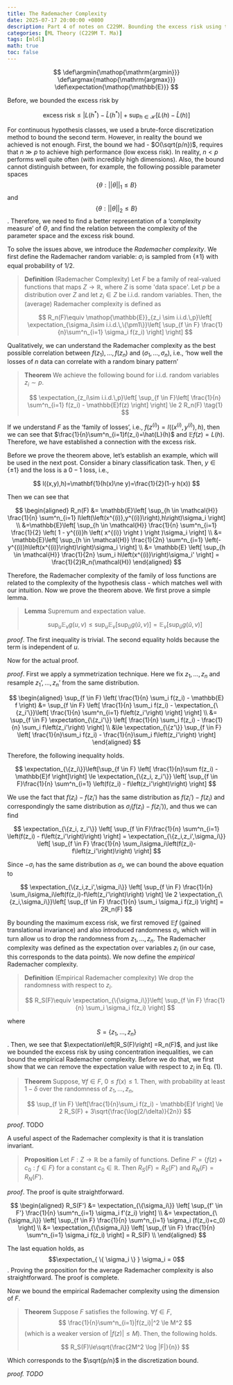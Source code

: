 ```yaml
---
title: The Rademacher Complexity
date: 2025-07-17 20:00:00 +0800
description: Part 4 of notes on C229M. Bounding the excess risk using the Rademacher complexity.
categories: [ML Theory (C229M T. Ma)]
tags: [mldl]
math: true
toc: false
---
```


$$
    \def\argmin{\mathop{\mathrm{argmin}}}
    \def\argmax{mathop{\mathrm{argmax}}}
    \def\expectation{\mathop{\mathbb{E}}}
$$

Before, we bounded the excess risk by

$$
\text{excess risk} \le \left|L(h^*)-\hat{L}(h^*)\right|+\sup_{h \in \mathcal{H}} \left[L(h) - \hat{L}(h)\right]
$$

For continuous hypothesis classes, we used a brute-force discretization method to bound the second term. However, in reality the bound we achieved is not enough. First, the bound we had - $O(\sqrt{p/n})$, requires that $n \gg p$ to achieve high performance (low excess risk). In reality, $n < p$ performs well quite often (with incredibly high dimensions). Also, the bound cannot distinguish between, for example, the following possible parameter spaces
$$
\{\theta:||\theta||_1 \le B\}
$$ 
and 
$$
\{\theta:||\theta||_2 \le B\}
$$
. Therefore, we need to find a better representation of a ‘complexity measure’ of $\Theta$, and find the relation between the complexity of the parameter space and the excess risk bound.

To solve the issues above, we introduce the *Rademacher complexity*. We first define the Rademacher random variable: $\sigma_i$ is sampled from $\{\pm 1\}$ with equal probability of $1/2$.

> **Definition** (Rademacher Complexity) Let $F$ be a family of real-valued functions that maps $Z \to \mathbb{R}$, where $Z$ is some 'data space'. Let $p$ be a distribution over $Z$ and let $z_i \in Z$ be i.i.d. random variables. Then, the (average) Rademacher complexity is defined as
>
>$$
R_n(F)\equiv \mathop{\mathbb{E}}_{z_i \sim i.i.d.\,p}\left[ \expectation_{\sigma_i\sim i.i.d.\,\{\pm1\}}\left[ \sup_{f \in F} \frac{1}{n}\sum^n_{i=1} \sigma_i f(z_i) \right] \right]
>$$

Qualitatively, we can understand the Rademacher complexity as the best possible correlation between $f(z_1),\dots,f(z_n)$ and $(\sigma_1,\dots,\sigma_n)$, i.e., ‘how well the losses of $n$ data can correlate with a random binary pattern’

>**Theorem** We achieve the following bound for i.i.d. random variables $z_i \sim p$.
>
>$$
\expectation_{z_i\sim i.i.d.\,p}\left[ \sup_{f \in F}\left[ \frac{1}{n} \sum^n_{i=1} f(z_i) - \mathbb{E}f(z) \right] \right] \le 2 R_n(F) \tag{1}
>$$

 If we understand $F$ as the ‘family of losses’, i.e., $f(z^{(i)})=l\left(\left(x^{(i)},y^{(i)}\right),h\right)$, then we can see that $\frac{1}{n}\sum^n_{i=1}f(z_i)=\hat{L}(h)$ and $\mathbb{E}f(z) = L(h)$. Therefore, we have established a connection with the excess risk.

Before we prove the theorem above, let’s establish an example, which will be used in the next post. Consider a binary classification task. Then, $y \in \{\pm 1\}$ and the loss is a $0-1$ loss, i.e.,

$$
l((x,y),h)=\mathbf{1}(h(x)\ne y)=\frac{1}{2}(1-y h(x))
$$

Then we can see that

$$
\begin{aligned}
R_n(F) &= \mathbb{E}\left[ \sup_{h \in \mathcal{H}} \frac{1}{n} \sum^n_{i=1} l\left(\left(x^{(i)},y^{(i)}\right),h\right)\sigma_i \right] \\ 
       &=\mathbb{E}\left[ \sup_{h \in \mathcal{H}} \frac{1}{n} \sum^n_{i=1} \frac{1}{2} \left( 1 - y^{(i)}h \left( x^{(i)} \right ) \right )\sigma_i \right] \\ 
       &= \mathbb{E}\left[ \sup_{h \in \mathcal{H}} \frac{1}{2n} \sum^n_{i=1} \left(-y^{(i)}h\left(x^{(i)}\right)\right)\sigma_i \right] \\ 
       &= \mathbb{E} \left[ \sup_{h \in \mathcal{H}} \frac{1}{2n} \sum_i h\left(x^{(i)}\right)\sigma_i' \right] = \frac{1}{2}R_n(\mathcal{H})
\end{aligned}
$$

Therefore, the Rademacher complexity of the family of loss functions are related to the complexity of the hypothesis class - which matches well with our intuition. Now we prove the theorem above. We first prove a simple lemma.

>**Lemma** Supremum and expectation value.
>
>$$
\sup_u \mathop{\mathbb{E}}_v g(u,v) \le \sup_u \mathbb{E}_v \left[ \sup_{\tilde{u}} g(\tilde{u},v) \right] = \mathbb{E}_v \left[ \sup_{\tilde{u}} g(\tilde{u},v) \right]
>$$

_proof_. The first inequality is trivial. The second equality holds because the term is independent of $u$.

Now for the actual proof.

_proof_. First we apply a symmetrization technique. Here we fix $z_1,\dots,z_n$ and resample $z_1’,\dots,z_n’$ from the same distribution.

$$
\begin{aligned}
\sup_{f \in F} \left( \frac{1}{n} \sum_i f(z_i) - \mathbb{E} f \right) &= \sup_{f \in F} \left[ \frac{1}{n} \sum_i f(z_i) - \expectation_{\{z_i'\}}\left[ \frac{1}{n} \sum^n_{i=1} f\left(z_i'\right) \right] \right] \\ 
&= \sup_{f \in F} \expectation_{\{z_i'\}} \left[ \frac{1}{n} \sum_i f(z_i) - \frac{1}{n} \sum_i f\left(z_i'\right) \right] \\
&\le \expectation_{\{z'\}} \sup_{f \in F} \left[ \frac{1}{n}\sum_i f(z_i) - \frac{1}{n}\sum_i f\left(z_i'\right) \right]
\end{aligned}
$$

Therefore, the following inequality holds.

$$
\expectation_{\{z_i\}}\left[\sup_{f \in F} \left[ \frac{1}{n}\sum f(z_i) - \mathbb{E}f \right]\right]  \le \expectation_{\{z_i, z_i'\}} \left[ \sup_{f \in F}\frac{1}{n} \sum^n_{i=1} \left(f(z_i) - f\left(z_i'\right)\right) \right]
$$

We use the fact that $f(z_i) - f\left(z_i'\right)$ has the same distribution as $f\left(z_i'\right)-f(z_i)$ and correspondingly the same distribution as $\sigma_i\left(f(z_i) - f\left(z_i'\right)\right)$, and thus we can find

$$
\expectation_{\{z_i, z_i'\}} \left[ \sup_{f \in F}\frac{1}{n} \sum^n_{i=1} \left(f(z_i) - f\left(z_i'\right)\right) \right] = \expectation_{\{z_i,z_i',\sigma_i\}} \left[ \sup_{f \in F} \frac{1}{n} \sum_i\sigma_i\left(f(z_i)-f\left(z_i'\right)\right) \right]
$$

Since $-\sigma_i$ has the same distribution as $\sigma_i$, we can bound the above equation to

$$
\expectation_{\{z_i,z_i',\sigma_i\}} \left[ \sup_{f \in F} \frac{1}{n} \sum_i\sigma_i\left(f(z_i)-f\left(z_i'\right)\right) \right] \le 2 \expectation_{\{z_i,\sigma_i\}}\left[ \sup_{f \in F} \frac{1}{n} \sum_i \sigma_i f(z_i) \right] = 2R_n(F)
$$

By bounding the maximum excess risk, we first removed $\mathbb{E}f$ (gained translational invariance) and also introduced randomness $\sigma_i$, which will in turn allow us to drop the randomness from $z_1,\dots,z_n$. The Rademacher complexity was defined as the expectation over variables $z_i$ (in our case, this corresponds to the data points). We now define the _empirical_ Rademacher complexity.

>**Definition** (Empirical Rademacher complexity) We drop the randomness with respect to $z_i$.
>
>$$
R_S(F)\equiv \expectation_{\{\sigma_i\}}\left[ \sup_{f \in F} \frac{1}{n} \sum_i \sigma_i f(z_i) \right]
>$$

where $$S = \{ z_1,\dots,z_n \}$$. Then, we see that $\expectation\left[R_S(F)\right] =R_n(F)$, and just like we bounded the excess risk by using concentration inequalities, we can bound the empirical Rademacher complexity. Before we do that, we first show that we can remove the expectation value with respect to $z_i$ in Eq. (1).

>**Theorem** Suppose, $\forall f \in F$, $0 \le f(x) \le 1$. Then, with probability at least $1 -\delta$ over the randomness of $z_1,\dots,z_n$, 
>
>$$
\sup_{f \in F} \left[\frac{1}{n}\sum_i f(z_i) - \mathbb{E}f \right] \le 2 R_S(F) + 3\sqrt{\frac{\log(2/\delta)}{2n}}
>$$

*proof*. TODO

A useful aspect of the Rademacher complexity is that it is translation invariant.

>**Proposition** Let $F:Z\to\mathbb{R}$ be a family of functions. Define $F'=\{f(z)+c_0 : f \in F\}$ for a constant $c_0 \in \mathbb{R}$. Then $R_S(F) = R_S(F')$ and $R_N(F) = R_N(F')$.

_proof_. The proof is quite straightforward.

$$
\begin{aligned}
R_S(F') &= \expectation_{\{\sigma_i\}} \left[ \sup_{f' \in F'} \frac{1}{n} \sum^n_{i=1} \sigma_i f'(z_i) \right] \\
        &= \expectation_{\{\sigma_i\}} \left[ \sup_{f \in F} \frac{1}{n} \sum^n_{i=1} \sigma_i (f(z_i)+c_0) \right] \\
        &= \expectation_{\{\sigma_i\}} \left[ \sup_{f \in F} \frac{1}{n} \sum^n_{i=1} \sigma_i f(z_i) \right] = R_S(F) \\
\end{aligned}
$$

The last equation holds, as $$\expectation_{ \{ \sigma_i \} } \sigma_i = 0$$. Proving the proposition for the average Rademacher complexity is also straightforward. The proof is complete.

Now we bound the empirical Rademacher complexity using the dimension of $F$.

>**Theorem** Suppose $F$ satisfies the following. $\forall f \in F$, 
>$$
\frac{1}{n}\sum^n_{i=1}|f(z_i)|^2 \le M^2
>$$
>(which is a weaker version of $|f(z)| \le M$). Then, the following holds.
>
>$$
R_S(F)\le\sqrt{\frac{2M^2 \log |F|}{n}}
>$$

Which corresponds to the $\sqrt{p/n}$ in the discretization bound. 

*proof. TODO*